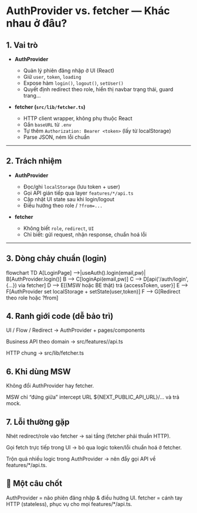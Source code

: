 # AuthProvider vs. fetcher — Khác nhau ở đâu?

## 1. Vai trò
- **AuthProvider**  
  - Quản lý phiên đăng nhập ở UI (React)  
  - Giữ `user`, `token`, `loading`  
  - Expose hàm `login()`, `logout()`, `setUser()`  
  - Quyết định redirect theo role, hiển thị navbar trạng thái, guard trang…

- **fetcher (`src/lib/fetcher.ts`)**  
  - HTTP client wrapper, không phụ thuộc React  
  - Gắn `baseURL` từ `.env`  
  - Tự thêm `Authorization: Bearer <token>` (lấy từ localStorage)  
  - Parse JSON, ném lỗi chuẩn

---

## 2. Trách nhiệm
- **AuthProvider**
  - Đọc/ghi `localStorage` (lưu token + user)  
  - Gọi API gián tiếp qua layer `features/*/api.ts`  
  - Cập nhật UI state sau khi login/logout  
  - Điều hướng theo role / `?from=...`

- **fetcher**
  - Không biết `role`, `redirect`, `UI`  
  - Chỉ biết: gửi request, nhận response, chuẩn hoá lỗi

---

## 3. Dòng chảy chuẩn (login)

flowchart TD
  A[LoginPage] -->|useAuth().login(email,pw)| B[AuthProvider.login()]
  B --> C[loginApi(email,pw)]
  C --> D[api('/auth/login', {...}) via fetcher]
  D --> E[(MSW hoặc BE thật) trả {accessToken, user}]
  E --> F[AuthProvider set localStorage + setState(user,token)]
  F --> G[Redirect theo role hoặc ?from]

## 4. Ranh giới code (dễ bảo trì)

UI / Flow / Redirect → AuthProvider + pages/components

Business API theo domain → src/features/<domain>/api.ts

HTTP chung → src/lib/fetcher.ts

## 6. Khi dùng MSW

Không đổi AuthProvider hay fetcher.

MSW chỉ “đứng giữa” intercept URL ${NEXT_PUBLIC_API_URL}/... và trả mock.

## 7. Lỗi thường gặp

Nhét redirect/role vào fetcher → sai tầng (fetcher phải thuần HTTP).

Gọi fetch trực tiếp trong UI → bỏ qua logic token/lỗi chuẩn hoá ở fetcher.

Trộn quá nhiều logic trong AuthProvider → nên đẩy gọi API về features/*/api.ts.

## 🎯 Một câu chốt

AuthProvider = não phiên đăng nhập & điều hướng UI.
fetcher = cánh tay HTTP (stateless), phục vụ cho mọi features/*/api.ts.
